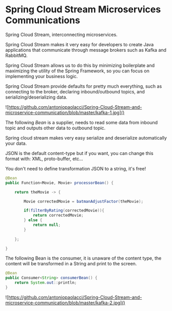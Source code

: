 # Spring Cloud Stream Microservices Communications
Spring Cloud Stream, interconnecting microservices.

Spring Cloud Stream makes it very easy for developers to create Java applications that communicate through message brokers such as Kafka and RabbitMQ.

Spring Cloud Stream allows us to do this by minimizing boilerplate and maximizing the utility of the Spring Framework, so you can focus on implementing your business logic. 

Spring Cloud Stream provide defaults for pretty much everything, such as connecting to the broker, declaring inbound/outbound topics, and serializing/deserializing data.

![https://github.com/antoniopaolacci/Spring-Cloud-Stream-and-microservice-communication/blob/master/kafka-1.jpg]()

The following _Bean_ is a supplier, needs to read some data from inbound topic and outputs other data to outbound topic. 

Spring cloud stream makes very easy serialize and deserialize automatically your data.

JSON is the default content-type but if you want, you can change this format with: XML, proto-buffer, etc... 

You don't need to define transformation JSON to a string, it's free!

```java
@Bean
public Function<Movie, Movie> processorBean() {

    return theMovie -> {

        Movie correctedMovie = batmanAdjustFactor(theMovie);

        if(filterByRating(correctedMovie)){
            return correctedMovie;
        } else {
            return null;
        }
    
    };	

}
```



The following Bean is the consumer, it is unaware of the content type, the content will be transformed in a String and print to the screen.

```java
@Bean
public Consumer<String> consumerBean() {
	return System.out::println;
}
```
![https://github.com/antoniopaolacci/Spring-Cloud-Stream-and-microservice-communication/blob/master/kafka-2.jpg]()